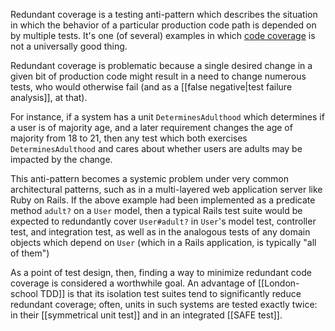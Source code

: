 Redundant coverage is a testing anti-pattern which describes the situation in which the behavior of a particular production code path is depended on by multiple tests. It's one (of several) examples in which [code coverage](https://en.wikipedia.org/wiki/Code_coverage) is not a universally good thing.

Redundant coverage is problematic because a single desired change in a given bit of production code might result in a need to change numerous tests, who would otherwise fail (and as a [[false negative|test failure analysis]], at that). 

For instance, if a system has a unit `DeterminesAdulthood` which determines if a user is of majority age, and a later requirement changes the age of majority from 18 to 21, then any test which both exercises `DeterminesAdulthood` and cares about whether users are adults may be impacted by the change.

This anti-pattern becomes a systemic problem under very common architectural patterns, such as in a multi-layered web application server like Ruby on Rails. If the above example had been implemented as a predicate method `adult?` on a `User` model, then a typical Rails test suite would be expected to redundantly cover `User#adult?` in `User`'s model test, controller test, and integration test, as well as in the analogous tests of any domain objects which depend on `User` (which in a Rails application, is typically "all of them")

As a point of test design, then, finding a way to minimize redundant code coverage is considered a worthwhile goal. An advantage of [[London-school TDD]] is that its isolation test suites tend to significantly reduce redundant coverage; often, units in such systems are tested exactly twice: in their [[symmetrical unit test]] and in an integrated [[SAFE test]].
